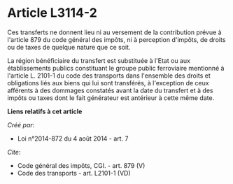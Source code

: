 # Article L3114-2

Ces transferts ne donnent lieu ni au versement de la contribution prévue à l'article 879 du code général des impôts, ni à
perception d'impôts, de droits ou de taxes de quelque nature que ce soit. 

La région bénéficiaire du transfert est substituée à l'Etat ou aux établissements publics constituant le groupe public
ferroviaire mentionné à l'article L. 2101-1 du code des transports dans l'ensemble des droits et obligations liés aux biens
qui lui sont transférés, à l'exception de ceux afférents à des dommages constatés avant la date du transfert et à des impôts
ou taxes dont le fait générateur est antérieur à cette même date.

**Liens relatifs à cet article**

_Créé par_:

  - Loi n°2014-872 du 4 août 2014 - art. 7

_Cite_:

  - Code général des impôts, CGI. - art. 879 (V)
  - Code des transports - art. L2101-1 (VD)
